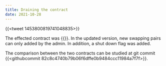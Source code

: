 ```yaml
---
title: Draining the contract
date: 2021-10-28
---
```


{{<tweet 1453800819741048835>}}

The effected contract was {{<contractref v1-1 SP2C2YFP12AJZB4MABJBAJ55XECVS7E4PMMZ89YZR arkadiko-swap-v1-1>}}. In the updated version, new swapping pairs can only added by the admin. In addition, a shut down flag was added. 

The comparison between the two contracts can be studied at git commit {{<githubcommit 82c8c4740b79b06f6dffe0b9484ccc11984a7f7f>}}.
